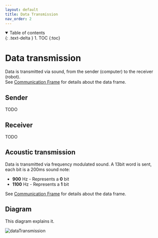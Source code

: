 ```yaml
---
layout: default
title: Data Transmission
nav_order: 2
---
```


<details open markdown="block">
  <summary>
    Table of contents
  </summary>
  {: .text-delta }
1. TOC
{:toc}
</details>

# Data transmission

Data is transmitted via sound, from the sender (computer) to the receiver (robot).  
See [Communication Frame](/communicationFrame) for details about the data frame.

## Sender
TODO

## Receiver
TODO

## Acoustic transmission
Data is transmitted via frequency modulated sound. A 13bit word is sent, each bit is a 200ms sound note:
- **900** Hz - Represents a **0** bit
- **1100** Hz - Represents a **1** bit

See [Communication Frame](/communicationFrame) for details about the data frame.

## Diagram

This diagram explains it.

![dataTransmission](https://user-images.githubusercontent.com/23436953/225017515-a9b6e247-f674-4453-ae4a-4dbe4b0e50b5.svg)
